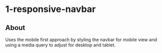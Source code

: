 # 1-responsive-navbar

## About

Uses the mobile first approach by styling the navbar for mobile view
and using a media query to adjust for desktop and tablet.
